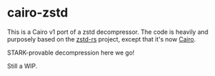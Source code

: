 # cairo-zstd

This is a Cairo v1 port of a zstd decompressor. The code is heavily and purposely based on the [zstd-rs](https://github.com/KillingSpark/zstd-rs)
project, except that it's now [Cairo](https://github.com/starkware-libs/cairo).

STARK-provable decompression here we go!

Still a WIP.
